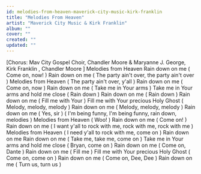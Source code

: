 ```yaml
---
id: melodies-from-heaven-maverick-city-music-kirk-franklin
title: "Melodies From Heaven"
artist: "Maverick City Music & Kirk Franklin"
album: ""
cover: ""
created: ""
updated: ""
---
```


[Chorus: Mav City Gospel Choir, Chandler Moore & Maryanne J. George, 
Kirk Franklin
, 
Chandler Moore
]
Melodies from Heaven
Rain down on me (
Come on, now!
)
Rain down on me (
The party ain't over, the party ain't over
)
Melodies from Heaven (
The party ain't over, y'all
)
Rain down on me (
Come on, now
)
Rain down on me
(
Take me in Your arms
) Take me in Your arms and hold me close
(
Rain down
) Rain down on me
(
Rain down
) Rain down on me
(
Fill me with Your
) Fill me with Your precious Holy Ghost
(
Melody, melody, melody
) Rain down on me
(
Melody, melody, melody
) Rain down on me (
Yes, sir
)
(
I'm being funny, I'm being funny, rain down, melodies
)
Melodies from Heaven (
Woo!
)
Rain down on me (
Come on!
)
Rain down on me (
I want y'all to rock with me, rock with me, rock with me
)
Melodies from Heaven (
I need y'all to rock with me, come on
)
Rain down on me
Rain down on me
(
Take me, take me, come on
) Take me in Your arms and hold me close
(
Bryan, come on
) Rain down on me
(
Come on, Dante
) Rain down on me
(
Fill me
) Fill me with Your precious Holy Ghost
(
Come on, come on
) Rain down on me
(
Come on, Dee, Dee
) Rain down on me (
Turn us, turn us
)
